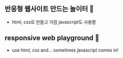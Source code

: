 ## 반응형 웹사이트 만드는 놀이터 🤾
* html, css로 만들고 가끔 javascript도 사용함

## responsive web playground 🤾
* use html, css and... sometimes javascript comes in!
